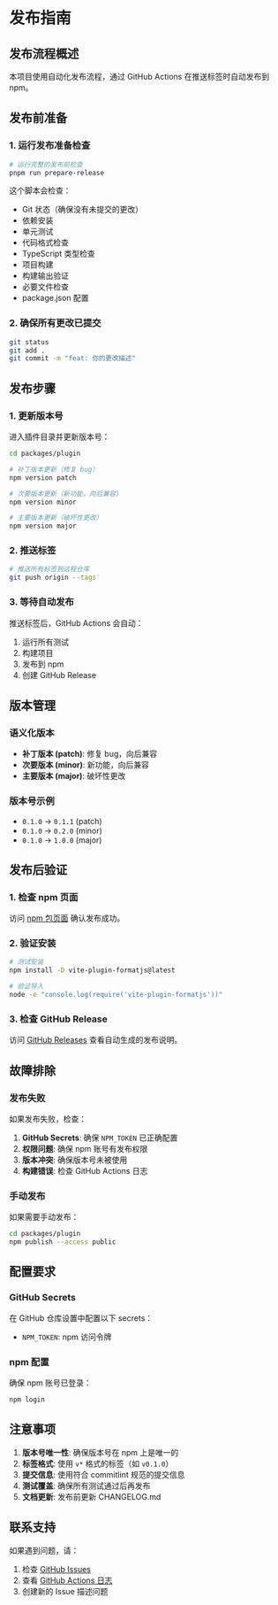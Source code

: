 # 发布指南

## 发布流程概述

本项目使用自动化发布流程，通过 GitHub Actions 在推送标签时自动发布到 npm。

## 发布前准备

### 1. 运行发布准备检查

```bash
# 运行完整的发布前检查
pnpm run prepare-release
```

这个脚本会检查：
- Git 状态（确保没有未提交的更改）
- 依赖安装
- 单元测试
- 代码格式检查
- TypeScript 类型检查
- 项目构建
- 构建输出验证
- 必要文件检查
- package.json 配置

### 2. 确保所有更改已提交

```bash
git status
git add .
git commit -m "feat: 你的更改描述"
```

## 发布步骤

### 1. 更新版本号

进入插件目录并更新版本号：

```bash
cd packages/plugin

# 补丁版本更新（修复 bug）
npm version patch

# 次要版本更新（新功能，向后兼容）
npm version minor

# 主要版本更新（破坏性更改）
npm version major
```

### 2. 推送标签

```bash
# 推送所有标签到远程仓库
git push origin --tags
```

### 3. 等待自动发布

推送标签后，GitHub Actions 会自动：
1. 运行所有测试
2. 构建项目
3. 发布到 npm
4. 创建 GitHub Release

## 版本管理

### 语义化版本

- **补丁版本 (patch)**: 修复 bug，向后兼容
- **次要版本 (minor)**: 新功能，向后兼容
- **主要版本 (major)**: 破坏性更改

### 版本号示例

- `0.1.0` → `0.1.1` (patch)
- `0.1.0` → `0.2.0` (minor)
- `0.1.0` → `1.0.0` (major)

## 发布后验证

### 1. 检查 npm 页面

访问 [npm 包页面](https://www.npmjs.com/package/vite-plugin-formatjs) 确认发布成功。

### 2. 验证安装

```bash
# 测试安装
npm install -D vite-plugin-formatjs@latest

# 验证导入
node -e "console.log(require('vite-plugin-formatjs'))"
```

### 3. 检查 GitHub Release

访问 [GitHub Releases](https://github.com/Asfamilybank/vite-plugin-formatjs/releases) 查看自动生成的发布说明。

## 故障排除

### 发布失败

如果发布失败，检查：

1. **GitHub Secrets**: 确保 `NPM_TOKEN` 已正确配置
2. **权限问题**: 确保 npm 账号有发布权限
3. **版本冲突**: 确保版本号未被使用
4. **构建错误**: 检查 GitHub Actions 日志

### 手动发布

如果需要手动发布：

```bash
cd packages/plugin
npm publish --access public
```

## 配置要求

### GitHub Secrets

在 GitHub 仓库设置中配置以下 secrets：

- `NPM_TOKEN`: npm 访问令牌

### npm 配置

确保 npm 账号已登录：

```bash
npm login
```

## 注意事项

1. **版本号唯一性**: 确保版本号在 npm 上是唯一的
2. **标签格式**: 使用 `v*` 格式的标签（如 `v0.1.0`）
3. **提交信息**: 使用符合 commitlint 规范的提交信息
4. **测试覆盖**: 确保所有测试通过后再发布
5. **文档更新**: 发布前更新 CHANGELOG.md

## 联系支持

如果遇到问题，请：

1. 检查 [GitHub Issues](https://github.com/Asfamilybank/vite-plugin-formatjs/issues)
2. 查看 [GitHub Actions 日志](https://github.com/Asfamilybank/vite-plugin-formatjs/actions)
3. 创建新的 Issue 描述问题 